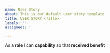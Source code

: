 ```yaml
---
name: User Story
about: This is our default user story template
title: USER STORY <Title>
labels: ''
assignees: ''

---
```


As  a **role** I can **capability** so that **received benefit**
